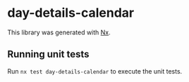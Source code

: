 # day-details-calendar

This library was generated with [Nx](https://nx.dev).

## Running unit tests

Run `nx test day-details-calendar` to execute the unit tests.
